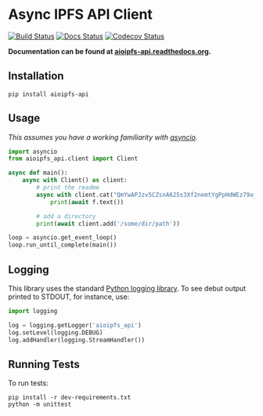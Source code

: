 # Async IPFS API Client
[![Build Status](https://secure.travis-ci.org/bmuller/aioipfs-api.png?branch=master)](https://travis-ci.org/bmuller/aioipfs-api)
[![Docs Status](https://readthedocs.org/projects/kademlia/badge/?version=latest)](https://aioipfs-api.readthedocs.io)
[![Codecov Status](https://codecov.io/gh/bmuller/aioipfs-api/branch/master/graph/badge.svg)](https://codecov.io/gh/bmuller/aioipfs-api/)

**Documentation can be found at [aioipfs-api.readthedocs.org](https://aioipfs-api.readthedocs.io).**

## Installation

```
pip install aioipfs-api
```

## Usage
*This assumes you have a working familiarity with [asyncio](https://docs.python.org/3/library/asyncio.html).*

```python
import asyncio
from aioipfs_api.client import Client

async def main():
    async with Client() as client:
        # print the readme
        async with client.cat("QmYwAPJzv5CZsnA625s3Xf2nemtYgPpHdWEz79ojWnPbdG/readme") as f:
            print(await f.text())

        # add a directory
        print(await client.add('/some/dir/path'))

loop = asyncio.get_event_loop()
loop.run_until_complete(main())
```

## Logging
This library uses the standard [Python logging library](https://docs.python.org/3/library/logging.html).  To see debut output printed to STDOUT, for instance, use:

```python
import logging

log = logging.getLogger('aioipfs_api')
log.setLevel(logging.DEBUG)
log.addHandler(logging.StreamHandler())
```

## Running Tests
To run tests:

```
pip install -r dev-requirements.txt
python -m unittest
```
